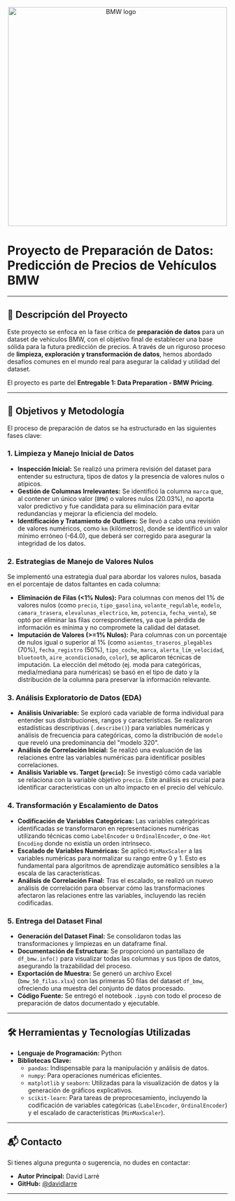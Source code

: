 <p align="center">
  <img src="https://i.ebayimg.com/images/g/wSgAAOSw7D1mc-v3/s-l1200.jpg" alt="BMW logo" width="500"/>
</p>

# Proyecto de Preparación de Datos: Predicción de Precios de Vehículos BMW

---

## 🚀 Descripción del Proyecto

Este proyecto se enfoca en la fase crítica de **preparación de datos** para un dataset de vehículos BMW, con el objetivo final de establecer una base sólida para la futura predicción de precios. A través de un riguroso proceso de **limpieza, exploración y transformación de datos**, hemos abordado desafíos comunes en el mundo real para asegurar la calidad y utilidad del dataset.

El proyecto es parte del **Entregable 1: Data Preparation - BMW Pricing**.

---

## 🎯 Objetivos y Metodología

El proceso de preparación de datos se ha estructurado en las siguientes fases clave:

### 1. Limpieza y Manejo Inicial de Datos
* **Inspección Inicial:** Se realizó una primera revisión del dataset para entender su estructura, tipos de datos y la presencia de valores nulos o atípicos.
* **Gestión de Columnas Irrelevantes:** Se identificó la columna `marca` que, al contener un único valor (`BMW`) o valores nulos (20.03%), no aporta valor predictivo y fue candidata para su eliminación para evitar redundancias y mejorar la eficiencia del modelo.
* **Identificación y Tratamiento de Outliers:** Se llevó a cabo una revisión de valores numéricos, como `km` (kilómetros), donde se identificó un valor mínimo erróneo (-64.0), que deberá ser corregido para asegurar la integridad de los datos.

### 2. Estrategias de Manejo de Valores Nulos

Se implementó una estrategia dual para abordar los valores nulos, basada en el porcentaje de datos faltantes en cada columna:

* **Eliminación de Filas (<1% Nulos):** Para columnas con menos del 1% de valores nulos (como `precio`, `tipo_gasolina`, `volante_regulable`, `modelo`, `camara_trasera`, `elevalunas_electrico`, `km`, `potencia`, `fecha_venta`), se optó por eliminar las filas correspondientes, ya que la pérdida de información es mínima y no compromete la calidad del dataset.
* **Imputación de Valores (>=1% Nulos):** Para columnas con un porcentaje de nulos igual o superior al 1% (como `asientos_traseros_plegables` (70%), `fecha_registro` (50%), `tipo_coche`, `marca`, `alerta_lim_velocidad`, `bluetooth`, `aire_acondicionado`, `color`), se aplicaron técnicas de imputación. La elección del método (ej. moda para categóricas, media/mediana para numéricas) se basó en el tipo de dato y la distribución de la columna para preservar la información relevante. 

### 3. Análisis Exploratorio de Datos (EDA)

* **Análisis Univariable:** Se exploró cada variable de forma individual para entender sus distribuciones, rangos y características. Se realizaron estadísticas descriptivas (`.describe()`) para variables numéricas y análisis de frecuencia para categóricas, como la distribución de `modelo` que reveló una predominancia del "modelo 320".
* **Análisis de Correlación Inicial:** Se realizó una evaluación de las relaciones entre las variables numéricas para identificar posibles correlaciones.
* **Análisis Variable vs. Target (`precio`):** Se investigó cómo cada variable se relaciona con la variable objetivo `precio`. Este análisis es crucial para identificar características con un alto impacto en el precio del vehículo.

### 4. Transformación y Escalamiento de Datos

* **Codificación de Variables Categóricas:** Las variables categóricas identificadas se transformaron en representaciones numéricas utilizando técnicas como `LabelEncoder` u `OrdinalEncoder`, o `One-Hot Encoding` donde no existía un orden intrínseco. 
* **Escalado de Variables Numéricas:** Se aplicó `MinMaxScaler` a las variables numéricas para normalizar su rango entre 0 y 1. Esto es fundamental para algoritmos de aprendizaje automático sensibles a la escala de las características.
* **Análisis de Correlación Final:** Tras el escalado, se realizó un nuevo análisis de correlación para observar cómo las transformaciones afectaron las relaciones entre las variables, incluyendo las recién codificadas.

### 5. Entrega del Dataset Final

* **Generación del Dataset Final:** Se consolidaron todas las transformaciones y limpiezas en un dataframe final.
* **Documentación de Estructura:** Se proporcionó un pantallazo de `df_bmw.info()` para visualizar todas las columnas y sus tipos de datos, asegurando la trazabilidad del proceso.
* **Exportación de Muestra:** Se generó un archivo Excel (`bmw_50_filas.xlsx`) con las primeras 50 filas del dataset `df_bmw`, ofreciendo una muestra del conjunto de datos procesado.
* **Código Fuente:** Se entregó el notebook `.ipynb` con todo el proceso de preparación de datos documentado y ejecutable.

---

## 🛠 Herramientas y Tecnologías Utilizadas

* **Lenguaje de Programación:** Python
* **Bibliotecas Clave:**
    * `pandas`: Indispensable para la manipulación y análisis de datos.
    * `numpy`: Para operaciones numéricas eficientes.
    * `matplotlib` y `seaborn`: Utilizadas para la visualización de datos y la generación de gráficos explicativos.
    * `scikit-learn`: Para tareas de preprocesamiento, incluyendo la codificación de variables categóricas (`LabelEncoder`, `OrdinalEncoder`) y el escalado de características (`MinMaxScaler`).

---

## 📬 Contacto

Si tienes alguna pregunta o sugerencia, no dudes en contactar:

* **Autor Principal:** David Larré
* **GitHub:** [@davidlarre](https://github.com/davidlarre)

---
